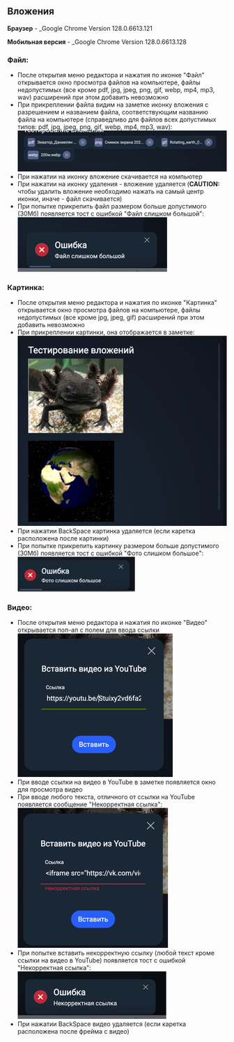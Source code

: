 ## Вложения

**Браузер** - _Google Chrome Version 128.0.6613.121

**Мобильная версия** - _Google Chrome Version 128.0.6613.128

### Файл:
- После открытия меню редактора и нажатия по иконке "Файл" открывается окно просмотра файлов на компьютере, файлы недопустимых (все кроме pdf, jpg, jpeg, png, gif, webp, mp4, mp3, wav) расширений при этом добавить невозможно
- При прикреплении файла видим на заметке иконку вложения с разрешением и названием файла, соответствующим названию файла на компьютере (справедливо для файлов всех допустимых типов:  pdf, jpg, jpeg, png, gif, webp,  mp4, mp3, wav):\
![img_2.png](img_2.png)
- При нажатии на иконку вложение скачивается на компьютер
- При нажатии на иконку удаления - вложение удаляется (**CAUTION:** чтобы удалить вложение необходимо нажать на самый центр иконки, иначе - файл скачивается)
- При попытке прикрепить файл размером больше допустимого (30Мб) появляется тост с ошибкой "Файл слишком большой":\
![img_3.png](img_3.png)

### Картинка:
- После открытия меню редактора и нажатия по иконке "Картинка" открывается окно просмотра файлов на компьютере, файлы недопустимых (все кроме jpg, jpeg, gif) расширений при этом добавить невозможно
- При прикреплении картинки, она отображается в заметке:\
  ![img_4.png](img_4.png)
- При нажатии BackSpace картинка удаляется (если каретка расположена после картинки)
- При попытке прикрепить картинку размером больше допустимого (30Мб) появляется тост с ошибкой "Фото слишком большое":\
![img_6.png](img_6.png)

### Видео:
- После открытия меню редактора и нажатия по иконке "Видео" открывается поп-ап с полем для ввода ссылки\
![img.png](img.png)
- При вводе ссылки на видео в YouTube в заметке появляется окно для просмотра видео
- При вводе любого текста, отличного от ссылки на YouTube появляется сообщение "Некорректная ссылка":\
![img_1.png](img_1.png)
- При попытке вставить некорректную ссылку (любой текст кроме ссылки на видео в YouTube) появляется тост с ошибкой "Некорректная ссылка":\
![img_5.png](img_5.png)
- При нажатии BackSpace видео удаляется (если каретка расположена после фрейма с видео)
